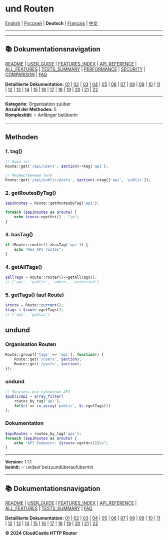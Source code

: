 # und Routen

[English](../en/features/08_TAGS.md) | [Русский](../ru/features/08_TAGS.md) | **Deutsch** | [Français](../fr/features/08_TAGS.md) | [中文](../zh/features/08_TAGS.md)

---



---

## 📚 Dokumentationsnavigation

[README](../../README.md) | [USER_GUIDE](../USER_GUIDE.md) | [FEATURES_INDEX](../FEATURES_INDEX.md) | [API_REFERENCE](../API_REFERENCE.md) | [ALL_FEATURES](../ALL_FEATURES.md) | [TESTS_SUMMARY](../TESTS_SUMMARY.md) | [PERFORMANCE](../PERFORMANCE_ANALYSIS.md) | [SECURITY](../SECURITY_REPORT.md) | [COMPARISON](../COMPARISON.md) | [FAQ](../FAQ.md)

**Detaillierte Dokumentation:** [01](01_BASIC_ROUTING.md) | [02](02_ROUTE_PARAMETERS.md) | [03](03_ROUTE_GROUPS.md) | [04](04_RATE_LIMITING.md) | [05](05_IP_FILTERING.md) | [06](06_MIDDLEWARE.md) | [07](07_NAMED_ROUTES.md) | [08](08_TAGS.md) | [09](09_HELPER_FUNCTIONS.md) | [10](10_ROUTE_SHORTCUTS.md) | [11](11_ROUTE_MACROS.md) | [12](12_URL_GENERATION.md) | [13](13_EXPRESSION_LANGUAGE.md) | [14](14_CACHING.md) | [15](15_PLUGINS.md) | [16](16_LOADERS.md) | [17](17_PSR_SUPPORT.md) | [18](18_ACTION_RESOLVER.md) | [19](19_STATISTICS.md) | [20](20_SECURITY.md) | [21](21_EXCEPTIONS.md) | [22](22_CLI_TOOLS.md)

---


**Kategorie:** Organisation zuüber  
**Anzahl der Methoden:** 5  
**Komplexität:** ⭐ Anfänger beiüberin

---

## Methoden

### 1. tag()

```php
// Один тег
Route::get('/api/users', $action)->tag('api');

// Множественные теги
Route::get('/api/public/posts', $action)->tag(['api', 'public']);
```

### 2. getRoutesByTag()

```php
$apiRoutes = Route::getRoutesByTag('api');

foreach ($apiRoutes as $route) {
    echo $route->getUri() . "\n";
}
```

### 3. hasTag()

```php
if (Route::router()->hasTag('api')) {
    echo "Has API routes";
}
```

### 4. getAllTags()

```php
$allTags = Route::router()->getAllTags();
// ['api', 'public', 'admin', 'protected']
```

### 5. getTags() (auf Route)

```php
$route = Route::current();
$tags = $route->getTags();
// ['api', 'public']
```

## undund

### Organisation Routen

```php
Route::group(['tags' => 'api'], function() {
    Route::get('/users', $action);
    Route::get('/posts', $action);
});
```

### undund

```php
// Получить все публичные API
$publicApi = array_filter(
    routes_by_tag('api'),
    fn($r) => in_array('public', $r->getTags())
);
```

### Dokumentation

```php
$apiRoutes = routes_by_tag('api');
foreach ($apiRoutes as $route) {
    echo "API Endpoint: {$route->getUri()}\n";
}
```

---

**Version:** 1.1.1  
**beimit:** ✅ undauf beizuundüberaufübermit


---

## 📚 Dokumentationsnavigation

[README](../../README.md) | [USER_GUIDE](../USER_GUIDE.md) | [FEATURES_INDEX](../FEATURES_INDEX.md) | [API_REFERENCE](../API_REFERENCE.md) | [ALL_FEATURES](../ALL_FEATURES.md) | [TESTS_SUMMARY](../TESTS_SUMMARY.md) | [FAQ](../FAQ.md)

**Detaillierte Dokumentation:** [01](01_BASIC_ROUTING.md) | [02](02_ROUTE_PARAMETERS.md) | [03](03_ROUTE_GROUPS.md) | [04](04_RATE_LIMITING.md) | [05](05_IP_FILTERING.md) | [06](06_MIDDLEWARE.md) | [07](07_NAMED_ROUTES.md) | [08](08_TAGS.md) | [09](09_HELPER_FUNCTIONS.md) | [10](10_ROUTE_SHORTCUTS.md) | [11](11_ROUTE_MACROS.md) | [12](12_URL_GENERATION.md) | [13](13_EXPRESSION_LANGUAGE.md) | [14](14_CACHING.md) | [15](15_PLUGINS.md) | [16](16_LOADERS.md) | [17](17_PSR_SUPPORT.md) | [18](18_ACTION_RESOLVER.md) | [19](19_STATISTICS.md) | [20](20_SECURITY.md) | [21](21_EXCEPTIONS.md) | [22](22_CLI_TOOLS.md)

**© 2024 CloudCastle HTTP Router**
